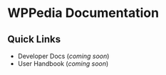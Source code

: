 # WPPedia Documentation

## Quick Links
- Developer Docs (*coming soon*)
- User Handbook (*coming soon*)